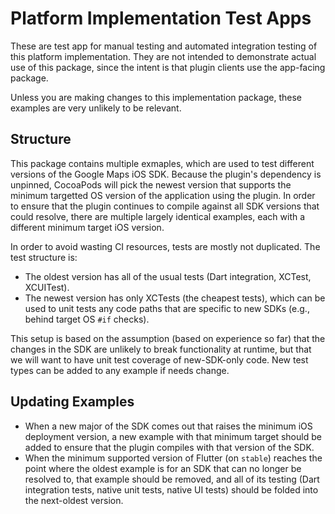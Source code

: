 # Platform Implementation Test Apps

These are test app for manual testing and automated integration testing
of this platform implementation. They are not intended to demonstrate actual
use of this package, since the intent is that plugin clients use the
app-facing package.

Unless you are making changes to this implementation package, these examples
are very unlikely to be relevant.

## Structure

This package contains multiple exmaples, which are used to test different
versions of the Google Maps iOS SDK. Because the plugin's dependency
is unpinned, CocoaPods will pick the newest version that supports the
minimum targetted OS version of the application using the plugin. In
order to ensure that the plugin continues to compile against all
SDK versions that could resolve, there are multiple largely identical
examples, each with a different minimum target iOS version.

In order to avoid wasting CI resources, tests are mostly not duplicated.
The test structure is:
* The oldest version has all of the usual tests (Dart integration,
  XCTest, XCUITest).
* The newest version has only XCTests (the cheapest tests), which
  can be used to unit tests any code paths that are specific to
  new SDKs (e.g., behind target OS `#if` checks).

This setup is based on the assumption (based on experience so far) that
the changes in the SDK are unlikely to break functionality at runtime,
but that we will want to have unit test coverage of new-SDK-only code.
New test types can be added to any example if needs change.

## Updating Examples

* When a new major of the SDK comes out that raises the minimum
  iOS deployment version, a new example with that minimum target
  should be added to ensure that the plugin compiles with that
  version of the SDK.
* When the minimum supported version of Flutter (on `stable`)
  reaches the point where the oldest example is for an SDK
  that can no longer be resolved to, that example should be
  removed, and all of its testing (Dart integration tests,
  native unit tests, native UI tests) should be folded into
  the next-oldest version.
